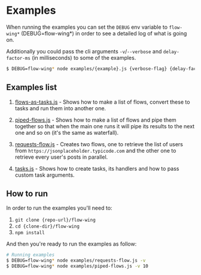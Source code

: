 # Examples

When running the examples you can set the `DEBUG` env variable to `flow-wing*`
(DEBUG=flow-wing*) in order to see a detailed log of what is going on.

Additionally you could pass the cli arguments `-v`/`--verbose` and `delay-factor-ms`
(in milliseconds) to some of the examples.

```bash
$ DEBUG=flow-wing* node examples/{example}.js {verbose-flag} {delay-factor-ms}
```

## Examples list

1. [flows-as-tasks.js](flows-as-tasks.js) - Shows how to make a list of flows, convert these to tasks
and run them into another one.

2. [piped-flows.js](piped-flows.js) - Shows how to make a list of flows and pipe them together
so that when the main one runs it will pipe its results to the next one and so on (it's the same as waterfall).

3. [requests-flow.js](requests-flow.js) - Creates two flows, one to retrieve the list of users from `https://jsonplaceholder.typicode.com` and the other one to retrieve every user's posts in parallel.

4. [tasks.js](tasks.js) - Shows how to create tasks, its handlers and how to pass custom task arguments.

## How to run

In order to run the examples you'll need to:

1. `git clone {repo-url}/flow-wing`
2. `cd {clone-dir}/flow-wing`
3. `npm install`

And then you're ready to run the examples as follow:

```bash
# Running examples
$ DEBUG=flow-wing* node examples/requests-flow.js -v
$ DEBUG=flow-wing* node examples/piped-flows.js -v 10
```
